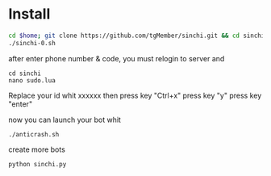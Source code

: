 # Install

```sh
cd $home; git clone https://github.com/tgMember/sinchi.git && cd sinchi && chmod +x install.sh && ./install.sh
./sinchi-0.sh  
```
after enter phone number & code, you must relogin to server and 
```
cd sinchi
nano sudo.lua
```
Replace your id whit xxxxxx then press key
"Ctrl+x"
press key "y"
press key "enter"

now you can launch your bot whit
```
./anticrash.sh
```

create more bots 
```
python sinchi.py
```

